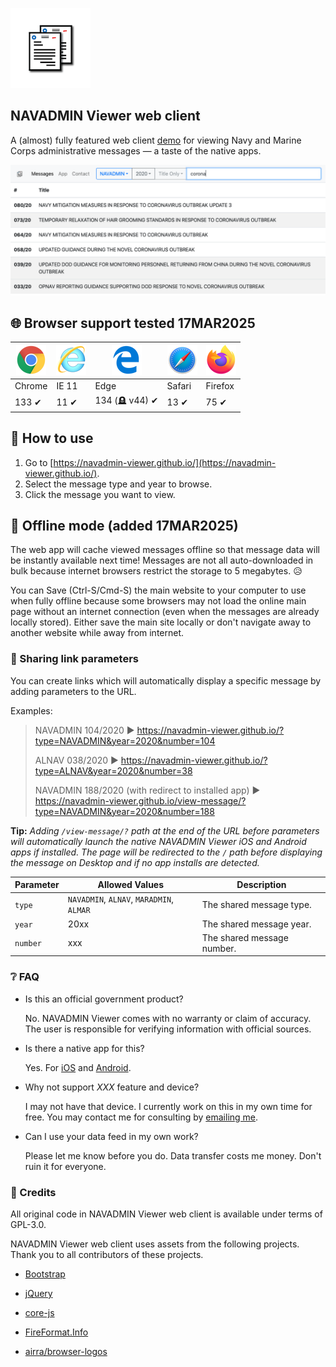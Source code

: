 [![NAVADMIN Viewer icon](https://raw.githubusercontent.com/navadmin-viewer/recognizer/master/assets/Icon128.png)](https://apps.apple.com/us/app/navadmin-viewer/id1345135985)

## NAVADMIN Viewer web client

A (almost) fully featured web client [demo](https://navadmin-viewer.github.io/) for viewing Navy and Marine Corps administrative messages — a taste of the native apps.

[![NAVADMIN Viewer web screenshot](https://raw.githubusercontent.com/navadmin-viewer/navadmin-viewer.github.io/master/assets/navadmin-viewer-web-screenshot.png)](https://navadmin-viewer.github.io/)

## 🌐 Browser support tested 17MAR2025

![Chrome](https://raw.githubusercontent.com/navadmin-viewer/navadmin-viewer.github.io/master/assets/browser-logos/chrome_48x48.png) | ![IE 11](https://raw.githubusercontent.com/navadmin-viewer/navadmin-viewer.github.io/master/assets/browser-logos/internet-explorer_9-11_48x48.png) | ![Edge](https://raw.githubusercontent.com/navadmin-viewer/navadmin-viewer.github.io/master/assets/browser-logos/edge_12-18_48x48.png) | ![Safari](https://raw.githubusercontent.com/navadmin-viewer/navadmin-viewer.github.io/master/assets/browser-logos/safari_48x48.png)| ![Firefox](https://raw.githubusercontent.com/navadmin-viewer/navadmin-viewer.github.io/master/assets/browser-logos/firefox_48x48.png) |
--- | --- | --- | --- | --- |
 Chrome | IE 11 | Edge | Safari | Firefox |
 133 ✔ | 11 ✔ | 134 (🪦 v44) ✔ | 13 ✔ | 75 ✔ |

## 📝 How to use

1. Go to [https://navadmin-viewer.github.io/](https://navadmin-viewer.github.io/).
2. Select the message type and year to browse.
3. Click the message you want to view.

## 📡 Offline mode (added 17MAR2025)

The web app will cache viewed messages offline so that message data will be instantly available next time! Messages are not all auto-downloaded in bulk because internet browsers restrict the storage to 5 megabytes. 😥

You can Save (Ctrl-S/Cmd-S) the main website to your computer to use when fully offline because some browsers may not load the online main page without an internet connection (even when the messages are already locally stored). Either save the main site locally or don't navigate away to another website while away from internet.

### 🔗 Sharing link parameters

You can create links which will automatically display a specific message by adding parameters to the URL. 

Examples:
> NAVADMIN 104/2020 ▶ https://navadmin-viewer.github.io/?type=NAVADMIN&year=2020&number=104
> 
> ALNAV 038/2020 ▶ https://navadmin-viewer.github.io/?type=ALNAV&year=2020&number=38
> 
> NAVADMIN 188/2020 (with redirect to installed app) ▶ https://navadmin-viewer.github.io/view-message/?type=NAVADMIN&year=2020&number=188

**Tip:**
*Adding `/view-message/?` path at the end of the URL before parameters will automatically launch the native NAVADMIN Viewer iOS and Android apps if installed. The page will be redirected to the `/` path before displaying the message on Desktop and if no app installs are detected.*

Parameter | Allowed Values | Description
--- | --- | --- 
`type` | `NAVADMIN`, `ALNAV`, `MARADMIN`, `ALMAR` | The shared message type.
`year` | 20xx | The shared message year.
`number` | xxx | The shared message number.

### ❔ FAQ

- Is this an official government product?
 
  No. NAVADMIN Viewer comes with no warranty or claim of accuracy. The user is responsible for verifying information with official sources. 

- Is there a native app for this?

  Yes. For [iOS](https://apps.apple.com/us/app/navadmin-viewer/id1345135985) and [Android](https://play.google.com/store/apps/details?id=com.ansonliu.navadmin). 

- Why not support *XXX* feature and device?

  I may not have that device. I currently work on this in my own time for free. You may contact me for consulting by [emailing me](mailto:support@ansonliu.com).

- Can I use your data feed in my own work?

  Please let me know before you do. Data transfer costs me money. Don't ruin it for everyone.

### 🎉 Credits

All original code in NAVADMIN Viewer web client is available under terms of GPL-3.0.

NAVADMIN Viewer web client uses assets from the following projects. Thank you to all contributors of these projects.

- [Bootstrap](https://getbootstrap.com)

- [jQuery](https://jquery.com)

- [core-js](https://github.com/zloirock/core-js)

- [FireFormat.Info](https://www.fileformat.info/)

- [airra/browser-logos](https://github.com/alrra/browser-logos)
